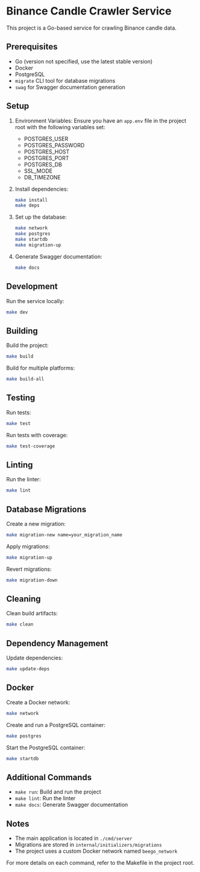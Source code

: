 # Binance Candle Crawler Service

This project is a Go-based service for crawling Binance candle data.

## Prerequisites

- Go (version not specified, use the latest stable version)
- Docker
- PostgreSQL
- `migrate` CLI tool for database migrations
- `swag` for Swagger documentation generation

## Setup

1. Environment Variables:
   Ensure you have an `app.env` file in the project root with the following variables set:
   - POSTGRES_USER
   - POSTGRES_PASSWORD
   - POSTGRES_HOST
   - POSTGRES_PORT
   - POSTGRES_DB
   - SSL_MODE
   - DB_TIMEZONE

2. Install dependencies:
   ```bash
   make install
   make deps
   ```

3. Set up the database:
   ```bash
   make network
   make postgres
   make startdb
   make migration-up
   ```

4. Generate Swagger documentation:
   ```bash
   make docs
   ```

## Development

Run the service locally:
```bash
make dev
```

## Building

Build the project:
```bash
make build
```

Build for multiple platforms:
```bash
make build-all
```

## Testing

Run tests:
```bash
make test
```

Run tests with coverage:
```bash
make test-coverage
```

## Linting

Run the linter:
```bash
make lint
```

## Database Migrations

Create a new migration:
```bash
make migration-new name=your_migration_name
```

Apply migrations:
```bash
make migration-up
```

Revert migrations:
```bash
make migration-down
```

## Cleaning

Clean build artifacts:
```bash
make clean
```

## Dependency Management

Update dependencies:
```bash
make update-deps
```

## Docker

Create a Docker network:
```bash
make network
```

Create and run a PostgreSQL container:
```bash
make postgres
```

Start the PostgreSQL container:
```bash
make startdb
```

## Additional Commands

- `make run`: Build and run the project
- `make lint`: Run the linter
- `make docs`: Generate Swagger documentation

## Notes

- The main application is located in `./cmd/server`
- Migrations are stored in `internal/initializers/migrations`
- The project uses a custom Docker network named `beego_network`

For more details on each command, refer to the Makefile in the project root.